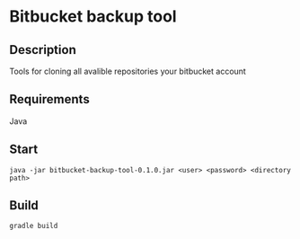 
# Bitbucket backup tool

## Description

Tools for cloning all avalible repositories your bitbucket account

## Requirements

Java

## Start

`java -jar bitbucket-backup-tool-0.1.0.jar <user> <password> <directory path>`

## Build

`gradle build`